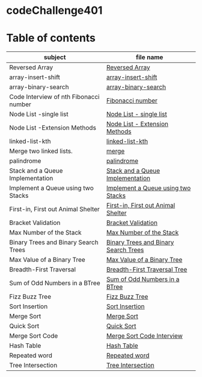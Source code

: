 # codeChallenge401

# Table of contents 
| subject | file name |
|---------|-----------|
| Reversed Array| [Reversed Array](reverseArr.md) |
| array-insert-shift| [array-insert-shift](array-insert-shift.md)|
| array-binary-search | [ array-binary-search ](array-binary-search.md)| 
|Code Interview of nth Fibonacci number| [Fibonacci number](fib.md)| 
| Node List -single list | [Node List - single list ](nodeList.md)|
| Node List -Extension Methods | [Node List - Extension Methods ](extensionNodeList.md)|
| linked-list-kth | [linked-list-kth](kth.md) |
|Merge two linked lists. | [merge](merge.md)|
|  palindrome | [ palindrome](palindrome.md) |
| Stack and a Queue Implementation | [Stack and a Queue Implementation](StacksAndQueues.md) |
| Implement a Queue using two Stacks | [Implement a Queue using two Stacks](peusodoQueue.md) |
| First-in, First out Animal Shelter | [First-in, First out Animal Shelter](AnimalShelter.md) |
| Bracket Validation | [Bracket Validation](bracketValidation.md)|
| Max Number of the Stack  | [Max Number of the Stack](getMaxNum.md)| 
|Binary Trees and Binary Search Trees  | [Binary Trees and Binary Search Trees](BinaryTrees.md)| 
| Max Value of a Binary Tree | [Max Value of a Binary Tree](maxValOfBinaryTree.md)|
| Breadth-First Traversal | [Breadth-First Traversal Tree](BreadthFirstTraverse.md)|
|Sum of Odd Numbers in a BTree | [Sum of Odd Numbers in a BTree](sumOdd.md)|
| Fizz Buzz Tree | [Fizz Buzz Tree](fizzBuzz.md)|
| Sort Insertion  | [Sort Insertion ](sortIns.md)|
| Merge Sort  | [Merge Sort ](mergeSort.md)|
| Quick Sort  | [Quick Sort ](quickSort.md)|
| Merge Sort Code  | [Merge Sort Code Interview ](mergeInterview.md)|
| Hash Table | [Hash Table ](hashTable.md)|
| Repeated word | [Repeated word ](repeatedWord.md)|
| Tree Intersection | [Tree Intersection ](treeIntersection.md)|


